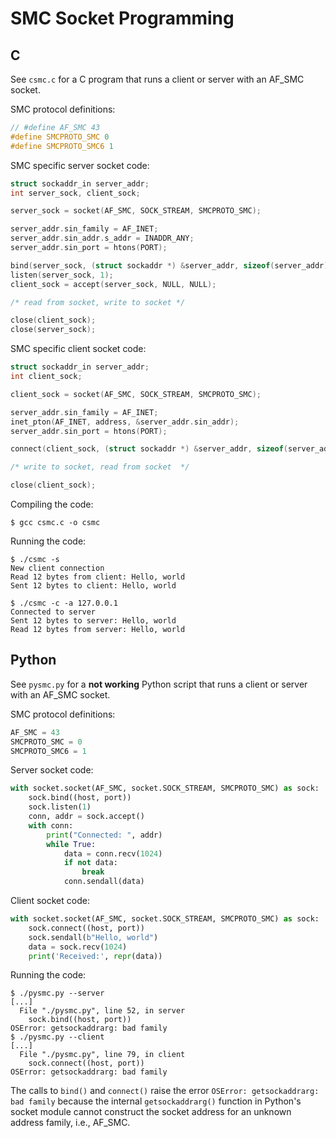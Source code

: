 # SMC Socket Programming

## C

See `csmc.c` for a C program that runs a client or server with an AF\_SMC
socket.

SMC protocol definitions:

```c
// #define AF_SMC 43
#define SMCPROTO_SMC 0
#define SMCPROTO_SMC6 1
```

SMC specific server socket code:

```c
struct sockaddr_in server_addr;
int server_sock, client_sock;

server_sock = socket(AF_SMC, SOCK_STREAM, SMCPROTO_SMC);

server_addr.sin_family = AF_INET;
server_addr.sin_addr.s_addr = INADDR_ANY;
server_addr.sin_port = htons(PORT);

bind(server_sock, (struct sockaddr *) &server_addr, sizeof(server_addr));
listen(server_sock, 1);
client_sock = accept(server_sock, NULL, NULL);

/* read from socket, write to socket */

close(client_sock);
close(server_sock);
```

SMC specific client socket code:

```c
struct sockaddr_in server_addr;
int client_sock;

client_sock = socket(AF_SMC, SOCK_STREAM, SMCPROTO_SMC);

server_addr.sin_family = AF_INET;
inet_pton(AF_INET, address, &server_addr.sin_addr);
server_addr.sin_port = htons(PORT);

connect(client_sock, (struct sockaddr *) &server_addr, sizeof(server_addr));

/* write to socket, read from socket  */

close(client_sock);
```

Compiling the code:

```console
$ gcc csmc.c -o csmc
```

Running the code:

```console
$ ./csmc -s
New client connection
Read 12 bytes from client: Hello, world
Sent 12 bytes to client: Hello, world
```

```console
$ ./csmc -c -a 127.0.0.1
Connected to server
Sent 12 bytes to server: Hello, world
Read 12 bytes from server: Hello, world
```

## Python

See `pysmc.py` for a **not working** Python script that runs a client or server
with an AF\_SMC socket.

SMC protocol definitions:

```python
AF_SMC = 43
SMCPROTO_SMC = 0
SMCPROTO_SMC6 = 1
```

Server socket code:

```python
with socket.socket(AF_SMC, socket.SOCK_STREAM, SMCPROTO_SMC) as sock:
    sock.bind((host, port))
    sock.listen(1)
    conn, addr = sock.accept()
    with conn:
        print("Connected: ", addr)
        while True:
            data = conn.recv(1024)
            if not data:
                break
            conn.sendall(data)
```

Client socket code:

```python
with socket.socket(AF_SMC, socket.SOCK_STREAM, SMCPROTO_SMC) as sock:
    sock.connect((host, port))
    sock.sendall(b"Hello, world")
    data = sock.recv(1024)
    print('Received:', repr(data))
```

Running the code:

```console
$ ./pysmc.py --server
[...]
  File "./pysmc.py", line 52, in server
    sock.bind((host, port))
OSError: getsockaddrarg: bad family
$ ./pysmc.py --client
[...]
  File "./pysmc.py", line 79, in client
    sock.connect((host, port))
OSError: getsockaddrarg: bad family
```

The calls to `bind()` and `connect()` raise the error `OSError: getsockaddrarg:
bad family` because the internal `getsockaddrarg()` function in Python's socket
module cannot construct the socket address for an unknown address family, i.e.,
AF\_SMC.
